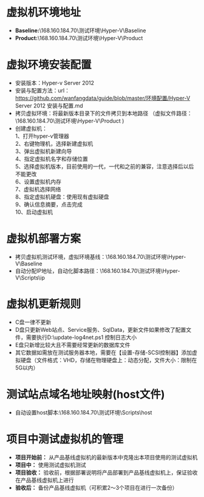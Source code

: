 # 虚拟机环境地址
- **Baseline:**\\168.160.184.70\测试环境\Hyper-V\Baseline
- **Product:**\\168.160.184.70\测试环境\Hyper-V\Product 

# 虚拟环境安装配置 
* 安装版本：Hyper-v Server 2012 
* 安装与配置方法：url：https://github.com/wanfangdata/guide/blob/master/环境配置/Hyper-V Server 2012 安装与配置.md
* 拷贝虚拟环境：将最新版本目录下的文件拷贝到本地路径 （虚拟文件路径：\\168.160.184.70\测试环境\Hyper-V\Product )
* 创建虚拟机：  
1、打开hyper-v管理器  
2、右键物理机，选择新建虚拟机  
3、弹出虚拟机新建向导  
4、指定虚拟机名字和存储位置  
5、选择虚拟机版本，目前使用的一代，一代和之前的兼容，注意选择后以后不能更改   
6、设置虚拟机内存    
7、虚拟机选择网络  
8、指定虚拟机硬盘：使用现有虚拟硬盘  
9、确认信息摘要，点击完成  
10、启动虚拟机  

# 虚拟机部署方案 
* 拷贝虚拟机测试环境，虚拟环境基线：\\168.160.184.70\测试环境\Hyper-V\Baseline  
* 自动分配IP地址，自动化脚本路径：\\168.160.184.70\测试环境\Hyper-V\Scripts\ip 

# 虚拟机更新规则 
* C盘一律不更新
* D盘只更新Web站点、Service服务、SqlData，更新文件如果修改了配置文件，需要执行D:\update-log4net.ps1 控制日志大小
* E盘只新增比较大且不需要经常更新的数据库文件<br> 
* 其它数据如需放在测试服务器本地，需要在【设置-存储-SCSI控制器】添加虚拟硬盘（文件格式：VHD，存储在物理硬盘上：动态分配，文件大小：限制在5G以内） 

# 测试站点域名地址映射(host文件)
* 自动设置host脚本:\\168.160.184.70\测试环境\Scripts\host 

# 项目中测试虚拟机的管理 
- **项目开始前：** 从产品基线虚拟机的最新版本中克隆出本项目使用的测试虚拟机 
- **项目中：** 使用测试虚拟机测试      
- **项目验收：** 验收前，根据部署说明将产品部署到产品基线虚拟机上，保证验收在产品基线虚拟机上进行
- **验收后：** 备份产品基线虚拟机（可积累2～3个项目在进行一次备份）
